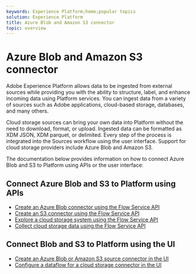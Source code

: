 ```yaml
---
keywords: Experience Platform;home;popular topics
solution: Experience Platform
title: Azure Blob and Amazon S3 connector
topic: overview
---
```


# Azure Blob and Amazon S3 connector

Adobe Experience Platform allows data to be ingested from external sources while providing you with the ability to structure, label, and enhance incoming data using Platform services. You can ingest data from a variety of sources such as Adobe applications, cloud-based storage, databases, and many others.

Cloud storage sources can bring your own data into Platform without the need to download, format, or upload. Ingested data can be formatted as XDM JSON, XDM parquet, or delimited. Every step of the process is integrated into the Sources workflow using the user interface. Support for cloud storage providers include Azure Blob and Amazon S3.

The documentation below provides information on how to connect Azure Blob and S3 to Platform using APIs or the user interface:

## Connect Azure Blob and S3 to Platform using APIs

- [Create an Azure Blob connector using the Flow Service API](../../tutorials/api/create/cloud-storage/blob.md)
- [Create an S3 connector using the Flow Service API](../../tutorials/api/create/cloud-storage/s3.md)
- [Explore a cloud storage system using the Flow Service API](../../tutorials/api/explore/cloud-storage.md)
- [Collect cloud storage data using the Flow Service API](../../tutorials/api/collect/cloud-storage.md)

## Connect Blob and S3 to Platform using the UI

- [Create an Azure Blob or Amazon S3 source connector in the UI](../../tutorials/ui/create/cloud-storage/blob-s3.md)
- [Configure a dataflow for a cloud storage connector in the UI](../../tutorials/ui/dataflow/cloud-storage.md)